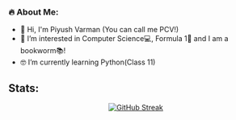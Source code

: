 ### :fire: About Me:
- 🤙 Hi, I'm Piyush Varman (You can call me PCV!)
- 💫 I’m interested in Computer Science💻, Formula 1🏁 and I am a bookworm📚!
- 🤓 I’m currently learning Python(Class 11)

## Stats:
<div align="center">
  
[![GitHub Streak](https://github-readme-streak-stats.herokuapp.com?user=PiyushVarman&theme=dark&mode=weekly)](https://git.io/streak-stats)

</div>
<!---
PiyushVarman/PiyushVarman is a ✨ special ✨ repository because its `README.md` (this file) appears on your GitHub profile.
You can click the Preview link to take a look at your changes.
--->
